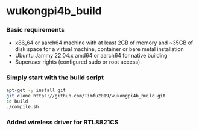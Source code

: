 # wukongpi4b_build

### Basic requirements

- x86_64 or aarch64 machine with at least 2GB of memory and ~35GB of disk space for a virtual machine, container or bare metal installation
- Ubuntu Jammy 22.04.x amd64 or aarch64 for native building 
- Superuser rights (configured sudo or root access).

### Simply start with the build script

```bash
apt-get -y install git
git clone https://github.com/Timfu2019/wukongpi4b_build.git
cd build
./compile.sh
```

### Added wireless driver for RTL8821CS

